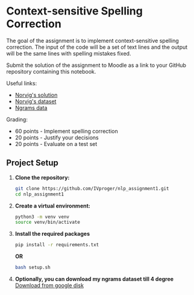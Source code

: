 # Context-sensitive Spelling Correction

The goal of the assignment is to implement context-sensitive spelling correction. The input of the code will be a set of text lines and the output will be the same lines with spelling mistakes fixed.

Submit the solution of the assignment to Moodle as a link to your GitHub repository containing this notebook.

Useful links:
- [Norvig's solution](https://norvig.com/spell-correct.html)
- [Norvig's dataset](https://norvig.com/big.txt)
- [Ngrams data](https://www.ngrams.info/download_coca.asp)

Grading:
- 60 points - Implement spelling correction
- 20 points - Justify your decisions
- 20 points - Evaluate on a test set

## Project Setup

1. **Clone the repository:**
   ```sh
   git clone https://github.com/IVproger/nlp_assignment1.git
   cd nlp_assignment1
   ```

2. **Create a virtual environment:**
   ```sh
   python3 -m venv venv
   source venv/bin/activate
   ```
3. **Install the required packages**
   ```sh
   pip install -r requirements.txt
   ```

   **OR** 

   ```sh
   bash setup.sh
   ```

4. **Optionally, you can download my ngrams dataset till 4 degree**
[Download from google disk](https://drive.google.com/file/d/1uEs7w4MwfunNedqzZ56y7JDoifgdKdWZ/view?usp=share_link)